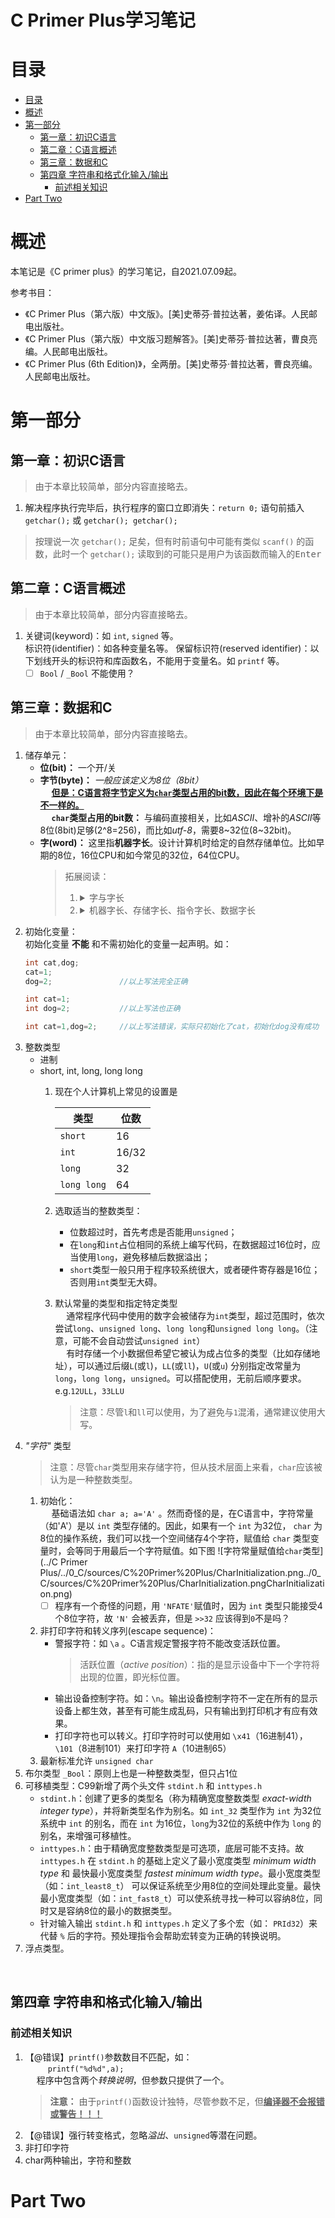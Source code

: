 <!-- C Primer Plus学习笔记 -->
<!-- omit in TOC -->
# C Primer Plus学习笔记


# 目录
- [目录](#目录)
- [概述](#概述)
- [第一部分](#第一部分)
  - [第一章：初识C语言](#第一章初识c语言)
  - [第二章：C语言概述](#第二章c语言概述)
  - [第三章：数据和C](#第三章数据和c)
  - [第四章 字符串和格式化输入/输出](#第四章-字符串和格式化输入输出)
    - [前述相关知识](#前述相关知识)
- [Part Two](#part-two)


# 概述
本笔记是《C primer plus》的学习笔记，自2021.07.09起。  

参考书目：
- 《C Primer Plus（第六版）中文版》。\[美\]史蒂芬·普拉达著，姜佑译。人民邮电出版社。
- 《C Primer Plus（第六版）中文版习题解答》。\[美\]史蒂芬·普拉达著，曹良亮编。人民邮电出版社。
- 《C Primer Plus (6th Edition)》，全两册。\[美\]史蒂芬·普拉达著，曹良亮编。人民邮电出版社。

# 第一部分

## 第一章：初识C语言
> 由于本章比较简单，部分内容直接略去。  
1. 解决程序执行完毕后，执行程序的窗口立即消失：`return 0;` 语句前插入 `getchar();` 或 `getchar(); getchar();` 
> 按理说一次 `getchar();` 足矣，但有时前语句中可能有类似 `scanf()` 的函数，此时一个 `getchar();` 读取到的可能只是用户为该函数而输入的<kbd>Enter</kbd>

## 第二章：C语言概述
> 由于本章比较简单，部分内容直接略去。  
1. 关键词(keyword)：如 `int`, `signed` 等。  
  标识符(identifier)：如各种变量名等。 
  保留标识符(reserved identifier)：以下划线开头的标识符和库函数名，不能用于变量名。如 `printf` 等。 
    - [ ] `Bool` / `_Bool` 不能使用？

## 第三章：数据和C
> 由于本章比较简单，部分内容直接略去。  
1. 储存单元：  
    - **位(bit)：** 一个开/关
    - **字节(byte)：** *一般应该定义为8位（8bit）*  
      &emsp; <u>**但是：C语言将字节定义为`char`类型占用的bit数，因此在每个环境下是不一样的。**</u>  
      &emsp; **`char`类型占用的bit数：** 与编码直接相关，比如*ASCII*、增补的*ASCII*等8位\(8bit\)足够\(2\^8=256\)，而比如*utf-8*，需要8\~32位(8\~32bit)。  
    - **字(word)：** 这里指**机器字长**。设计计算机时给定的自然存储单位。比如早期的8位，16位CPU和如今常见的32位，64位CPU。
      > 拓展阅读：
      >   1. <details><summary>字与字长</summary>
      >      &emsp;<strong>字(Word)：</strong>在计算机中作为一个整体被存取、传送、处理的一组二进制数。<br/>
      >      &emsp;<strong>字长(Word Size)：</strong>字所占的比特数。<br/>
      >      &emsp;<strong>例如：</strong>8位的操作系统，<i>字长</i>是8位，<code>01010101</code>可以是该操作系统的一个<i>字</i>。
      >      </details>
      >   2. <details>
      >      <summary>机器字长、存储字长、指令字长、数据字长</summary>
      >      &emsp;<strong>机器字长：</strong>CPU一次能处理数据的位数，通常与CPU的寄存器位数有关。<br/>
      >      &emsp;<strong>存储字长：</strong>存储器中一个存储单元(存储地址)所存储的二进制代码的位数，即存储器中的MDR的位数。<br/>
      >      &emsp;<strong>指令字长：</strong>计算机指令字的位数。<br/>
      >      &emsp;<strong>数据字长：</strong>一段数据存储所占用的位数。<br/>
      >      &emsp;&emsp;<i>注：</i><br/>  
      >      &emsp;&emsp;&emsp;1. 通常早期计算机：存储字长=指令字长=数据字长。故访问一次便可取一条指令或一个数据，随着计算机应用范围的不断扩大，三者可能各不相同，但它们必须是字节的整数倍。<br/>
      >      &emsp;&emsp;&emsp;2. 冯诺依曼机中，指令和数据同等重要，都存放在存储器中，并可按地址寻访。<br/>
      >      &emsp;&emsp;&emsp;3. 为了适应不同的要求及协调运算精度和硬件造价间的关系，大多数计算机均支持变字长运算，即机内可实现半字长、全字长（或单字长）和双倍字长运算。
      >      </details>
  1. 初始化变量：  
      初始化变量 **不能** 和不需初始化的变量一起声明。如：
      ```C
      int cat,dog;
      cat=1;
      dog=2;               //以上写法完全正确

      int cat=1;
      int dog=2;           //以上写法也正确

      int cat=1,dog=2;     //以上写法错误，实际只初始化了cat，初始化dog没有成功
      ```
  3. 整数类型
      - 进制
      - short, int, long, long long 
        1. 现在个人计算机上常见的设置是
         
            类型|位数
            ---|---
            `short`|16
            `int`|16/32
            `long`|32
            `long long`|64
        3. 选取适当的整数类型：
           - 位数超过时，首先考虑是否能用`unsigned`；
           - 在`long`和`int`占位相同的系统上编写代码，在数据超过16位时，应当使用`long`，避免移植后数据溢出；
           - `short`类型一般只用于程序较系统很大，或者硬件寄存器是16位；否则用`int`类型无大碍。
        1. 默认常量的类型和指定特定类型  
            &emsp; 通常程序代码中使用的数字会被储存为`int`类型，超过范围时，依次尝试`long`、`unsigned long`、`long long`和`unsigned long long`。（注意，可能不会自动尝试`unsigned int`）  
            &emsp; 有时存储一个小数据但希望它被认为成占位多的类型（比如存储地址），可以通过后缀`L`(或`l`)，`LL`(或`ll`)，`U`(或`u`) 分别指定改常量为`long`，`long long`，`unsigned`。可以搭配使用，无前后顺序要求。e.g.`12ULL`，`33LLU`
            > 注意：尽管`l`和`ll`可以使用，为了避免与`1`混淆，通常建议使用大写。
  4. *"字符"* 类型
      > 注意：尽管`char`类型用来存储字符，但从技术层面上来看，`char`应该被认为是一种整数类型。
      1. 初始化：  
          &emsp; 基础语法如 `char a; a='A'` 。然而奇怪的是，在C语言中，字符常量（如'A'）是以 `int` 类型存储的。因此，如果有一个 `int` 为32位， `char` 为8位的操作系统，我们可以找一个空间储存4个字符，赋值给 `char` 类型变量时，会等同于用最后一个字符赋值。如下图
          ![字符常量赋值给`char`类型](../C Primer Plus/../0_C/sources/C%20Primer%20Plus/CharInitialization.png../0_C/sources/C%20Primer%20Plus/CharInitialization.pngCharInitialization.png) 
          - [ ] 程序有一个奇怪的问题，用 `'NFATE'`赋值时，因为 `int` 类型只能接受4个8位字符，故 `'N'` 会被丢弃，但是 `>>32` 应该得到`0`不是吗？
      3. 非打印字符和转义序列(escape sequence)：  
          - 警报字符：如 `\a` 。C语言规定警报字符不能改变活跃位置。  
            >  活跃位置（*active position*）：指的是显示设备中下一个字符将出现的位置，即光标位置。
          - 输出设备控制字符。如：`\n`。输出设备控制字符不一定在所有的显示设备上都生效，甚至有可能生成乱码，只有输出到打印机才有应有效果。
          - 打印字符也可以转义。打印字符时可以使用如 `\x41`（16进制41），`\101`（8进制101）来打印字符 `A`（10进制65）
      4. 最新标准允许 `unsigned char`
  5. 布尔类型 `_Bool`：原则上也是一种整数类型，但只占1位
  6. 可移植类型：C99新增了两个头文件 `stdint.h` 和 `inttypes.h` 
      - `stdint.h`：创建了更多的类型名（称为精确宽度整数类型 *exact-width integer type*），并将新类型名作为别名。如 `int_32` 类型作为 `int` 为32位系统中 `int` 的别名，而在 `int` 为16位，`long`为32位的系统中作为 `long` 的别名，来增强可移植性。
      - `inttypes.h`：由于精确宽度整数类型是可选项，底层可能不支持。故 `inttypes.h` 在 `stdint.h` 的基础上定义了最小宽度类型 *minimum width type* 和 最快最小宽度类型 *fastest minimum width type*。最小宽度类型（如：`int_least8_t`） 可以保证系统至少用8位的空间处理此变量。最快最小宽度类型（如：`int_fast8_t`）可以使系统寻找一种可以容纳8位，同时又是容纳8位的最小的数据类型。
      - 针对输入输出 `stdint.h` 和 `inttypes.h` 定义了多个宏（如： `PRId32`）来代替 `%` 后的字符。预处理指令会帮助宏转变为正确的转换说明。
1. 浮点类型。
      

<br/>

## 第四章 字符串和格式化输入/输出

### 前述相关知识
1. 【@错误】`printf()`参数数目不匹配，如：  
      &emsp; &emsp; `printf("%d%d",a);`  
      &emsp; 程序中包含两个*转换说明*，但参数只提供了一个。
      > **注意：** 由于`printf()`函数设计独特，尽管参数不足，但<u>**编译器不会报错或警告！！！**</u>
3. 【@错误】强行转变格式，忽略*溢出*、`unsigned`等潜在问题。
4. 非打印字符
5. char两种输出，字符和整数


# Part Two



